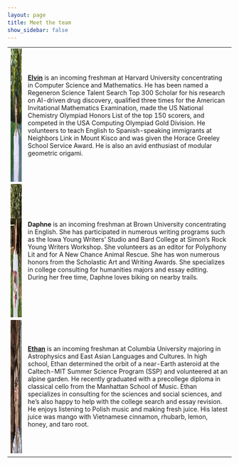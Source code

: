 ```yaml
---
layout: page
title: Meet the team
show_sidebar: false
---
```


<style>
td, th {
   border: none!important;
}

table th:first-of-type {
    width: 20%;
}
table th:nth-of-type(2) {
    width: 80%;
}
</style>

| | |
|---|---|
| <img align="left" width="300" height="300" src="images/elvinlo.jpg"> | **[Elvin](https://www.linkedin.com/in/elvin-lo/)** is an incoming freshman at Harvard University concentrating in Computer Science and Mathematics. He has been named a Regeneron Science Talent Search Top 300 Scholar for his research on AI-driven drug discovery, qualified three times for the American Invitational Mathematics Examination, made the US National Chemistry Olympiad Honors List of the top 150 scorers, and competed in the USA Computing Olympiad Gold Division. He volunteers to teach English to Spanish-speaking immigrants at Neighbors Link in Mount Kisco and was given the Horace Greeley School Service Award. He is also an avid enthusiast of modular geometric origami. |
| <img align="left" width="300" height="300" src="images/daphne.jpeg"> | **Daphne** is an incoming freshman at Brown University concentrating in English. She has participated in numerous writing programs such as the Iowa Young Writers’ Studio and Bard College at Simon’s Rock Young Writers Workshop. She volunteers as an editor for Polyphony Lit and for A New Chance Animal Rescue. She has won numerous honors from the Scholastic Art and Writing Awards. She specializes in college consulting for humanities majors and essay editing. During her free time, Daphne loves biking on nearby trails. |
| <img align="left" width="300" height="300" src="images/ethan.jpeg"> | **[Ethan](https://www.linkedin.com/in/ethan-kuperman-a5a501250)** is an incoming freshman at Columbia University majoring in Astrophysics and East Asian Languages and Cultures. In high school, Ethan determined the orbit of a near-Earth asteroid at the Caltech-MIT Summer Science Program (SSP) and volunteered at an alpine garden. He recently graduated with a precollege diploma in classical cello from the Manhattan School of Music. Ethan specializes in consulting for the sciences and social sciences, and he’s also happy to help with the college search and essay revision. He enjoys listening to Polish music and making fresh juice. His latest juice was mango with Vietnamese cinnamon, rhubarb, lemon, honey, and taro root. |
| | |
